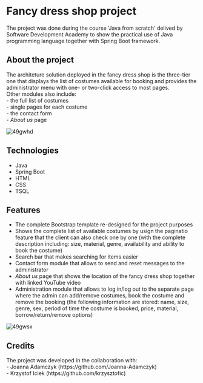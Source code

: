 # Fancy dress shop project 
<p>The project was done during the course 'Java from scratch' delived by Software Development Academy to show the practical use of Java programming language together
with Spring Boot framework.</p>

## About the project 
<p>The architeture solution deployed in the fancy dress shop is the three-tier one that displays the list of costumes available for booking and provides the administrator menu with one- or two-click access to most pages.<br>
Other modules also include:<br>
  - the full list of costumes<br>
  - single pages for each costume<br>
  - the contact form<br>
  - <em>About us</em> page<br></p>

![49gwhd](https://user-images.githubusercontent.com/55624673/88480808-682be400-cf58-11ea-97bd-2b6f25c14362.gif)

## Technologies
- Java
- Spring Boot 
- HTML
- CSS
- TSQL

## Features
- The complete Bootstrap template re-designed for the project purposes 
- Shows the complete list of available costumes by usign the paginatio feature that the client can also check one by one 
(with the complete description including: size, material, genre, availability and ability to book the costume)
- Search bar that makes searching for items easier
- Contact form module that allows to send and reset messages to the administrator
- <em>About us</em> page that shows the location of the fancy dress shop together with linked YouTube video
- Administration module that allows to log in/log out to the separate page where the admin can add/remove costumes, book the costume and remove the booking 
(the following information are stored: name, size, genre, sex, period of time the costume is booked, price, material, borrow/return/remove options)<br>

![49gwsx](https://user-images.githubusercontent.com/55624673/88480906-fe600a00-cf58-11ea-93df-b72ee174aa71.gif)

## Credits 
<p>The project was developed in the collaboration with:<br>
  - Joanna Adamczyk (https://github.com/Joanna-Adamczyk)<br>
  - Krzystof Iciek (https://github.com/krzysztofic)</p>
